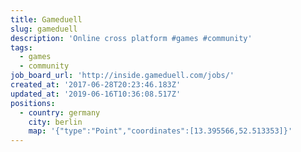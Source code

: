 ```yaml
---
title: Gameduell
slug: gameduell
description: 'Online cross platform #games #community'
tags:
  - games
  - community
job_board_url: 'http://inside.gameduell.com/jobs/'
created_at: '2017-06-28T20:23:46.183Z'
updated_at: '2019-06-16T10:36:08.517Z'
positions:
  - country: germany
    city: berlin
    map: '{"type":"Point","coordinates":[13.395566,52.513353]}'
---
```


